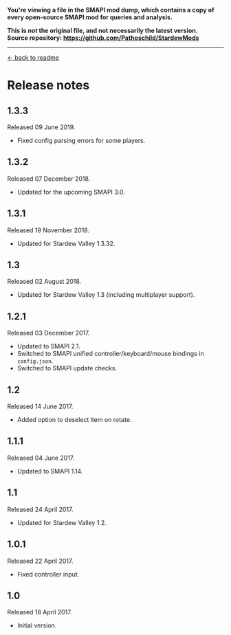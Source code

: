 **You're viewing a file in the SMAPI mod dump, which contains a copy of every open-source SMAPI mod
for queries and analysis.**

**This is _not_ the original file, and not necessarily the latest version.**  
**Source repository: https://github.com/Pathoschild/StardewMods**

----

[← back to readme](README.md)

# Release notes
## 1.3.3
Released 09 June 2019.

* Fixed config parsing errors for some players.

## 1.3.2
Released 07 December 2018.

* Updated for the upcoming SMAPI 3.0.

## 1.3.1
Released 19 November 2018.

* Updated for Stardew Valley 1.3.32.

## 1.3
Released 02 August 2018.

* Updated for Stardew Valley 1.3 (including multiplayer support).

## 1.2.1
Released 03 December 2017.

* Updated to SMAPI 2.1.
* Switched to SMAPI unified controller/keyboard/mouse bindings in `config.json`.
* Switched to SMAPI update checks.

## 1.2
Released 14 June 2017.

* Added option to deselect item on rotate.

## 1.1.1
Released 04 June 2017.

* Updated to SMAPI 1.14.

## 1.1
Released 24 April 2017.

* Updated for Stardew Valley 1.2.

## 1.0.1
Released 22 April 2017.

* Fixed controller input.

## 1.0
Released 18 April 2017.

* Initial version.
